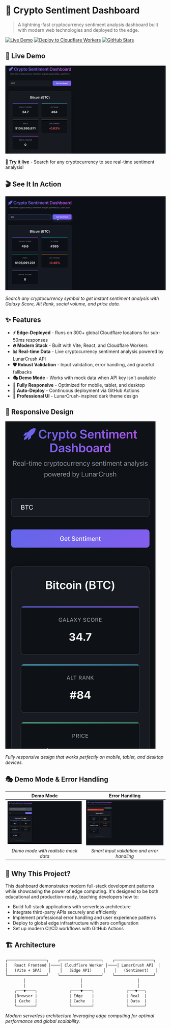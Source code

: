 # 🚀 Crypto Sentiment Dashboard

> A lightning-fast cryptocurrency sentiment analysis dashboard built with modern web technologies and deployed to the edge.

[![Live Demo](https://img.shields.io/badge/Live%20Demo-crypto--sentiment--dashboard.mcp--server.workers.dev-blue?style=for-the-badge)](https://crypto-sentiment-dashboard.mcp-server.workers.dev/)
[![Deploy to Cloudflare Workers](https://img.shields.io/badge/Deploy%20to-Cloudflare%20Workers-orange?style=for-the-badge)](https://workers.cloudflare.com/)
[![GitHub Stars](https://img.shields.io/github/stars/danilobatson/crypto-sentiment-vite-cloudflare?style=for-the-badge)](https://github.com/danilobatson/crypto-sentiment-vite-cloudflare)

## 📱 Live Demo

![Crypto Sentiment Dashboard](crypto-sentiment-dashboard/screenshots/hero-desktop.png)

**[🚀 Try it live](https://crypto-sentiment-dashboard.mcp-server.workers.dev/)** - Search for any cryptocurrency to see real-time sentiment analysis!

## 🎬 See It In Action

![Demo GIF](crypto-sentiment-dashboard/demo.gif)

*Search any cryptocurrency symbol to get instant sentiment analysis with Galaxy Score, Alt Rank, social volume, and price data.*

## ✨ Features

- **⚡ Edge-Deployed** - Runs on 300+ global Cloudflare locations for sub-50ms responses
- **🔥 Modern Stack** - Built with Vite, React, and Cloudflare Workers
- **📊 Real-time Data** - Live cryptocurrency sentiment analysis powered by LunarCrush API
- **🛡️ Robust Validation** - Input validation, error handling, and graceful fallbacks
- **🎭 Demo Mode** - Works with mock data when API key isn't available
- **📱 Fully Responsive** - Optimized for mobile, tablet, and desktop
- **🚀 Auto-Deploy** - Continuous deployment via GitHub Actions
- **🎨 Professional UI** - LunarCrush-inspired dark theme design

## 📱 Responsive Design

![Mobile responsive design](crypto-sentiment-dashboard/screenshots/mobile-responsive.png)

*Fully responsive design that works perfectly on mobile, tablet, and desktop devices.*

## 🎭 Demo Mode & Error Handling

| Demo Mode | Error Handling |
|:---:|:---:|
| ![Demo mode with mock data](crypto-sentiment-dashboard/screenshots/demo-mode.png) | ![Input validation](crypto-sentiment-dashboard/screenshots/validation-error.png) |
| *Demo mode with realistic mock data* | *Smart input validation and error handling* |

## 🎯 Why This Project?

This dashboard demonstrates modern full-stack development patterns while showcasing the power of edge computing. It's designed to be both educational and production-ready, teaching developers how to:

- Build full-stack applications with serverless architecture
- Integrate third-party APIs securely and efficiently
- Implement professional error handling and user experience patterns
- Deploy to global edge infrastructure with zero configuration
- Set up modern CI/CD workflows with GitHub Actions

## 🏗️ Architecture

```
┌─────────────────┐    ┌──────────────────┐    ┌─────────────────┐
│   React Frontend │────│ Cloudflare Worker │────│ LunarCrush API  │
│   (Vite + SPA)   │    │   (Edge API)     │    │   (Sentiment)   │
└─────────────────┘    └──────────────────┘    └─────────────────┘
        │                        │                        │
        │                        │                        │
    ┌───▼────┐              ┌────▼────┐              ┌───▼───┐
    │Browser │              │ Edge    │              │ Real  │
    │ Cache  │              │ Cache   │              │ Data  │
    └────────┘              └─────────┘              └───────┘
```

*Modern serverless architecture leveraging edge computing for optimal performance and global scalability.*
